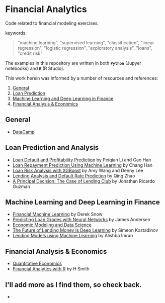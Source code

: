 # Financial Analytics
Code related to financial modeling exercises.

keywords: 
> "machine learning", "supervised learning", "classification", "linear regression", "logistic regression", "exploratory analysis", "loans", "credit risk"

The examples in this repository are written in both <b>`Python`</b> (Jupyer notebooks) and <b>`R`</b> (R Studio).

This work herein was informed by a number of resources and references:

1. [General](#General)
2. [Loan Prediction](#loan-prediction)
3. [Machine Learning and Deep Learning in Finance](#machine-learning-and-deep-learning-in-finance)
4. [Financial Analysis & Economics](#financial-analysis--economics)

## General
* [DataCamp](https://www.datacamp.com/community/tutorials)

## Loan Prediction and Analysis
* [Loan Default and Profitability Prediction](http://cs229.stanford.edu/proj2018/report/69.pdf) by Peiqian Li and Gao Han
* [Loan Repayment Prediction Using Machine Learning](https://escholarship.org/uc/item/9cc4t85b) by Chang Han
* [Loan Risk Analysis with XGBoost](https://databricks.com/blog/2018/08/09/loan-risk-analysis-with-xgboost-and-databricks-runtime-for-machine-learning.html) by Amy Wang and Denny Lee
* [Lending Analysis and Default Rate Prediction](https://canvas.harvard.edu/courses/12656/files/2822174/download?verifier=cwyLD199GhxwqW1TKTESsPVfaaNJWX0lqZBDfSns&wrap=1) by Qing Zhao
* [A Principal Decision: The Case of Lending Club](http://web.csulb.edu/~jchang9/files/jonathan_guzman_honors_thesis.pdf) by Jonathan Ricardo Guzman 

## Machine Learning and Deep Learning in Finance
* [Financial Machine Learning](https://github.com/firmai/financial-machine-learning/blob/master/README.md) by Derek Snow
* [Predicting Loan Grades with Neural Networks](https://medium.com/universal-mind/predicting-loan-grades-with-a-neural-network-a-machine-learning-pipeline-on-aws-65d5e1d2f08e) by James Andersen
* [Economic Modeling and Data Science](https://datascience.quantecon.org/)
* [The Future of Lending Money Is Deep Learning](https://towardsdatascience.com/the-future-of-lending-money-is-deep-learning-61a9e21cf179) by Simeon Kostadinov
* [Lending Models using Machine Learning](https://medium.com/analytics-vidhya/lending-models-using-machine-learning-d59d57f28ad7) by Alishba Imran

## Financial Analysis & Economics
* [Quantitative Economics](https://github.com/QuantEcon/)
* [Financial Analytics with R](https://www.academia.edu/32351133/Financial_Analytics_with_R_Building_a_Laptop_Laboratory_for_Data_Science) by H Smith

## I'll add more as I find them, so check back.
* []()


